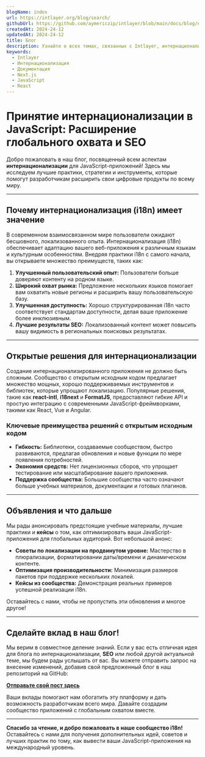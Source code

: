 ```yaml
---
blogName: index
url: https://intlayer.org/blog/search/
githubUrl: https://github.com/aymericzip/intlayer/blob/main/docs/blog/en/index.md
createdAt: 2024-24-12
updatedAt: 2024-24-12
title: Блог
description: Узнайте о всех темах, связанных с Intlayer, интернационализацией и другими
keywords:
  - Intlayer
  - Интернационализация
  - Документация
  - Next.js
  - JavaScript
  - React
---
```


# Принятие интернационализации в JavaScript: Расширение глобального охвата и SEO

Добро пожаловать в наш блог, посвященный всем аспектам **интернационализации** для JavaScript-приложений! Здесь мы исследуем лучшие практики, стратегии и инструменты, которые помогут разработчикам расширить свои цифровые продукты по всему миру.

---

## Почему интернационализация (i18n) имеет значение

В современном взаимосвязанном мире пользователи ожидают бесшовного, локализованного опыта. Интернационализация (i18n) обеспечивает адаптацию вашего веб-приложения к различным языкам и культурным особенностям. Внедряя практики i18n с самого начала, вы открываете множество преимуществ, таких как:

1. **Улучшенный пользовательский опыт:** Пользователи больше доверяют контенту на родном языке.
2. **Широкий охват рынка:** Предложение нескольких языков помогает вам охватить новые регионы и расширить вашу пользовательскую базу.
3. **Улучшенная доступность:** Хорошо структурированная i18n часто соответствует стандартам доступности, делая ваше приложение более инклюзивным.
4. **Лучшие результаты SEO:** Локализованный контент может повысить вашу видимость в региональных поисковых результатах.

---

## Открытые решения для интернационализации

Создание интернационализированного приложения не должно быть сложным. Сообщество с открытым исходным кодом предлагает множество мощных, хорошо поддерживаемых инструментов и библиотек, которые упрощают локализацию. Популярные решения, такие как **react-intl**, **i18next** и **FormatJS**, предоставляют гибкие API и простую интеграцию с современными JavaScript-фреймворками, такими как React, Vue и Angular.

### Ключевые преимущества решений с открытым исходным кодом

- **Гибкость:** Библиотеки, создаваемые сообществом, быстро развиваются, предлагая обновления и новые функции по мере появления потребностей.
- **Экономия средств:** Нет лицензионных сборов, что упрощает тестирование или масштабирование вашего приложения.
- **Поддержка сообщества:** Большие сообщества часто означают больше учебных материалов, документации и готовых плагинов.

---

## Объявления и что дальше

Мы рады анонсировать предстоящие учебные материалы, лучшие практики и **кейсы** о том, как оптимизировать ваши JavaScript-приложения для глобальных аудиторий. Вот небольшой анонс:

- **Советы по локализации на продвинутом уровне:** Мастерство в плюрализации, форматировании даты/времени и динамическом контенте.
- **Оптимизация производительности:** Минимизация размеров пакетов при поддержке нескольких локалей.
- **Кейсы из сообщества:** Демонстрация реальных примеров успешной реализации i18n.

Оставайтесь с нами, чтобы не пропустить эти обновления и многое другое!

---

## Сделайте вклад в наш блог!

Мы верим в совместное деление знаний. Если у вас есть отличная идея для блога по интернационализации, **SEO** или любой другой актуальной теме, мы будем рады услышать от вас. Вы можете отправить запрос на внесение изменений, добавив свой предложенный блог в наш репозиторий на GitHub:

[**Отправьте свой пост здесь**](https://github.com/aymericzip/intlayer/blob/main/docs/blog)

Ваши вклады помогают нам обогатить эту платформу и дать возможность разработчикам всего мира. Давайте создадим сообщество приложений с глобальным охватом вместе.

---

**Спасибо за чтение, и добро пожаловать в наше сообщество i18n!** Оставайтесь с нами для получения дополнительных идей, советов и лучших практик по тому, как вывести ваши JavaScript-приложения на международный уровень.
